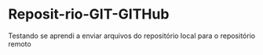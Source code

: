 # Reposit-rio-GIT-GITHub
Testando se aprendi a enviar arquivos do repositório local para o repositório remoto
